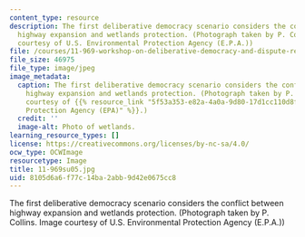 ```yaml
---
content_type: resource
description: The first deliberative democracy scenario considers the conflict between
  highway expansion and wetlands protection. (Photograph taken by P. Collins. Image
  courtesy of U.S. Environmental Protection Agency (E.P.A.))
file: /courses/11-969-workshop-on-deliberative-democracy-and-dispute-resolution-summer-2005/8105d6a6f77c14ba2abb9d42e0675cc8_11-969su05.jpg
file_size: 46975
file_type: image/jpeg
image_metadata:
  caption: The first deliberative democracy scenario considers the conflict between
    highway expansion and wetlands protection. (Photograph taken by P. Collins. Image
    courtesy of {{% resource_link "5f53a353-e82a-4a0a-9d80-17d1cc110d8f" "U.S. Environmental
    Protection Agency (EPA)" %}}.)
  credit: ''
  image-alt: Photo of wetlands.
learning_resource_types: []
license: https://creativecommons.org/licenses/by-nc-sa/4.0/
ocw_type: OCWImage
resourcetype: Image
title: 11-969su05.jpg
uid: 8105d6a6-f77c-14ba-2abb-9d42e0675cc8
---
```

The first deliberative democracy scenario considers the conflict between highway expansion and wetlands protection. (Photograph taken by P. Collins. Image courtesy of U.S. Environmental Protection Agency (E.P.A.))